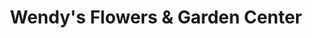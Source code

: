 ---
title: "Wendy's Flowers & Garden Center"
url: /barto/wendys-flowers-und-garden-center/
shop: Garten-Center
---